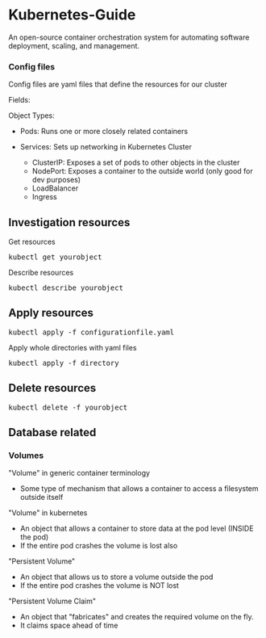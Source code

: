 # Kubernetes-Guide
An open-source container orchestration system for automating software deployment, scaling, and management.

### Config files
Config files are yaml files that define the resources for our cluster

Fields:

Object Types:
- Pods: Runs one or more closely related containers

- Services: Sets up networking in Kubernetes Cluster
    - ClusterIP: Exposes a set of pods to other objects in the cluster
    - NodePort: Exposes a container to the outside world (only good for dev purposes)
    - LoadBalancer
    - Ingress
 
## Investigation resources

Get resources 
<pre>kubectl get yourobject</pre>

Describe resources
<pre>kubectl describe yourobject</pre>

## Apply resources

<pre>kubectl apply -f configurationfile.yaml</pre>

Apply whole directories with yaml files
<pre>kubectl apply -f directory</pre>

## Delete resources
<pre>kubectl delete -f yourobject</pre>


## Database related

### Volumes
"Volume" in generic container terminology
- Some type of mechanism that allows a container to access a filesystem outside itself

"Volume" in kubernetes
- An object that allows a container to store data at the pod level (INSIDE the pod)
- If the entire pod crashes the volume is lost also

"Persistent Volume"
- An object that allows us to store a volume outside the pod
- If the entire pod crashes the volume is NOT lost

"Persistent Volume Claim"
- An object that "fabricates" and creates the required volume on the fly.
- It claims space ahead of time